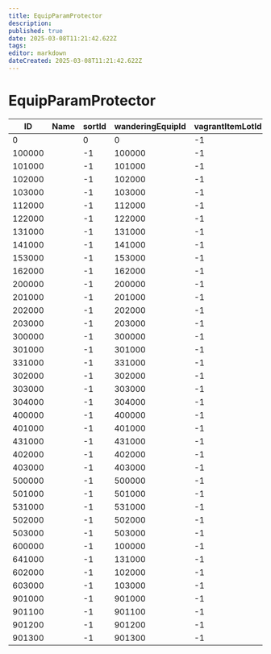 ```yaml
---
title: EquipParamProtector
description: 
published: true
date: 2025-03-08T11:21:42.622Z
tags: 
editor: markdown
dateCreated: 2025-03-08T11:21:42.622Z
---
```


# EquipParamProtector
|ID    |Name|sortId|wanderingEquipId|vagrantItemLotId|vagrantBonusEneDropItemLotId|vagrantItemEneDropItemLotId|fixPrice|basicPrice|sellValue|weight|residentSpEffectId|residentSpEffectId2|residentSpEffectId3|materialSetId|partsDamageRate|corectSARecover|originEquipPro|originEquipPro1|originEquipPro2|originEquipPro3|originEquipPro4|originEquipPro5|originEquipPro6|originEquipPro7|originEquipPro8|originEquipPro9|originEquipPro10|originEquipPro11|originEquipPro12|originEquipPro13|originEquipPro14|originEquipPro15|faceScaleM_ScaleX|faceScaleM_ScaleZ|faceScaleM_MaxX|faceScaleM_MaxZ|faceScaleF_ScaleX|faceScaleF_ScaleZ|faceScaleF_MaxX|faceScaleF_MaxZ|qwcId|equipModelId|iconIdM|iconIdF|knockBackCutRate_vsPlayer_DirectHit|knockBackCutRate_vsEnemy_DirectHit|knockbackBounceRate|durability|durabilityMax|saDurability|defFlickPower|defensePhysics|defenseMagic|defenseFire|defenseThunder|defenseSlash|defenseLightHit|defenseThrust|resistPoison|resistDisease|resistBlood|resistCurse|reinforceTypeId|trophySGradeId|shopLv|knockbackParamId|flickDamageCutRate|equipModelCategory|equipModelGender|protectorCategory|pad02|pad03|partsDmgType|pad04     |isDeposit|headEquip|bodyEquip|armEquip|legEquip|useFaceScale|invisibleFlag00|invisibleFlag01|invisibleFlag02|invisibleFlag03|invisibleFlag04|invisibleFlag05|invisibleFlag06|invisibleFlag07|invisibleFlag08|invisibleFlag09|invisibleFlag10|invisibleFlag11|invisibleFlag12|invisibleFlag13|invisibleFlag14|invisibleFlag15|invisibleFlag16|invisibleFlag17|invisibleFlag18|invisibleFlag19|invisibleFlag20|invisibleFlag21|invisibleFlag22|invisibleFlag23|invisibleFlag24|invisibleFlag25|invisibleFlag26|invisibleFlag27|invisibleFlag28|invisibleFlag29|invisibleFlag30|invisibleFlag31|invisibleFlag32|invisibleFlag33|invisibleFlag34|invisibleFlag35|invisibleFlag36|invisibleFlag37|invisibleFlag38|invisibleFlag39|invisibleFlag40|invisibleFlag41|invisibleFlag42|invisibleFlag43|invisibleFlag44|invisibleFlag45|invisibleFlag46|invisibleFlag47|disableMultiDropShare|simpleModelForDlc|isDiscard|isDrop|isNoticeLog|isNoticeDialog|pad|neutralDamageCutRate|slashDamageCutRate|lightHitDamageCutRate|thrustDamageCutRate|magicDamageCutRate|fireDamageCutRate|thunderDamageCutRate|defenseMaterialSfx1|defenseMaterialSfx_Weak1|defenseMaterial1|defenseMaterial_Weak1|defenseMaterialSfx2|defenseMaterialSfx_Weak2|defenseMaterial2|defenseMaterial_Weak2|footEffectDecalBaseId1|toughnessDamageCutRate|toughnessRecoverCorrection|darkDamageCutRate|defenseDark|invisibleFlag48|invisibleFlag49|invisibleFlag50|invisibleFlag51|invisibleFlag52|invisibleFlag53|invisibleFlag54|invisibleFlag55|invisibleFlag56|invisibleFlag57|invisibleFlag58|invisibleFlag59|invisibleFlag60|invisibleFlag61|invisibleFlag62|invisibleFlag63|invisibleFlag64|invisibleFlag65|invisibleFlag66|invisibleFlag67|invisibleFlag68|invisibleFlag69|invisibleFlag70|invisibleFlag71|invisibleFlag72|invisibleFlag73|invisibleFlag74|invisibleFlag75|invisibleFlag76|invisibleFlag77|invisibleFlag78|invisibleFlag79|invisibleFlag80|padbit|pad05|upperArmParamId|saleValue|resistFreeze|invisibleFlag_SexVer00|invisibleFlag_SexVer01|invisibleFlag_SexVer02|invisibleFlag_SexVer03|invisibleFlag_SexVer04|invisibleFlag_SexVer05|invisibleFlag_SexVer06|invisibleFlag_SexVer07|invisibleFlag_SexVer08|invisibleFlag_SexVer09|invisibleFlag_SexVer10|invisibleFlag_SexVer11|invisibleFlag_SexVer12|invisibleFlag_SexVer13|invisibleFlag_SexVer14|invisibleFlag_SexVer15|invisibleFlag_SexVer16|invisibleFlag_SexVer17|invisibleFlag_SexVer18|invisibleFlag_SexVer19|invisibleFlag_SexVer20|invisibleFlag_SexVer21|invisibleFlag_SexVer22|invisibleFlag_SexVer23|invisibleFlag_SexVer24|invisibleFlag_SexVer25|invisibleFlag_SexVer26|invisibleFlag_SexVer27|invisibleFlag_SexVer28|invisibleFlag_SexVer29|invisibleFlag_SexVer30|invisibleFlag_SexVer31|invisibleFlag_SexVer32|invisibleFlag_SexVer33|invisibleFlag_SexVer34|invisibleFlag_SexVer35|invisibleFlag_SexVer36|invisibleFlag_SexVer37|invisibleFlag_SexVer38|invisibleFlag_SexVer39|invisibleFlag_SexVer40|invisibleFlag_SexVer41|invisibleFlag_SexVer42|invisibleFlag_SexVer43|invisibleFlag_SexVer44|invisibleFlag_SexVer45|invisibleFlag_SexVer46|invisibleFlag_SexVer47|invisibleFlag_SexVer48|invisibleFlag_SexVer49|invisibleFlag_SexVer50|invisibleFlag_SexVer51|invisibleFlag_SexVer52|invisibleFlag_SexVer53|invisibleFlag_SexVer54|invisibleFlag_SexVer55|invisibleFlag_SexVer56|invisibleFlag_SexVer57|invisibleFlag_SexVer58|invisibleFlag_SexVer59|invisibleFlag_SexVer60|invisibleFlag_SexVer61|invisibleFlag_SexVer62|invisibleFlag_SexVer63|invisibleFlag_SexVer64|invisibleFlag_SexVer65|invisibleFlag_SexVer66|invisibleFlag_SexVer67|invisibleFlag_SexVer68|invisibleFlag_SexVer69|invisibleFlag_SexVer70|invisibleFlag_SexVer71|invisibleFlag_SexVer72|invisibleFlag_SexVer73|invisibleFlag_SexVer74|invisibleFlag_SexVer75|invisibleFlag_SexVer76|invisibleFlag_SexVer77|invisibleFlag_SexVer78|invisibleFlag_SexVer79|invisibleFlag_SexVer80|invisibleFlag_SexVer81|invisibleFlag_SexVer82|invisibleFlag_SexVer83|invisibleFlag_SexVer84|invisibleFlag_SexVer85|invisibleFlag_SexVer86|invisibleFlag_SexVer87|invisibleFlag_SexVer88|invisibleFlag_SexVer89|invisibleFlag_SexVer90|invisibleFlag_SexVer91|invisibleFlag_SexVer92|invisibleFlag_SexVer93|invisibleFlag_SexVer94|invisibleFlag_SexVer95|pad01     |footEffectDecalBaseId2|footEffectDecalBaseId3|slashStaminaDmgRate|lightHitStaminaDmgRate|thrustStaminaDmgRate|neutralStaminaDmgRate|ninsatuStaminaDmgRate|heavyHitStaminaDmgRate|antiGroundStaminaDmgRate|antiAirStaminaDmgRate|lightShootStaminaDmgRate|defenseNeutral|defenseNinsatsu|defenseHeavyHit|defenseAntiGround|defenseAntiAir|defenseLightShoot|ninsatsuDmgRate|heavyHitDmgRate|antiGroundDmgRate|antiAirDmgRate|lightShootDmgRate|firstGetEventFlagId|attriAStaminaDmgRate|attriBStaminaDmgRate|attriCStaminaDmgRate|defenseAttriA|defenseAttriB|defenseAttriC|itemUIDisplayType|pad06|attriADamageCutRate|attriBDamageCutRate|attriCDamageCutRate|
|------|-|--|------|--|--|--|-|-|---|-|------|------|------|--|---|----|--|--|--|--|--|--|--|--|--|--|--|--|--|--|--|--|-|-|-|-|-|-|-|-|--|----|---|---|-|-|-|---|---|-|-|-|-|-|-|-|-|-|--|--|--|-|-|--|--|-|-|-|-|-|-|-|-|----------|-|-|-|-|-|-|-|-|-|-|-|-|-|-|-|-|-|-|-|-|-|-|-|-|-|-|-|-|-|-|-|-|-|-|-|-|-|-|-|-|-|-|-|-|-|-|-|-|-|-|-|-|-|-|-|-|-|-|-|-|-|-|-|-|-|-|-|-|---|-|---|-|---|---|---|---|---|-|-|-|-|-|-|-|-|-|-|-|-|-|-|-|-|-|-|-|-|-|-|-|-|-|-|-|-|-|-|-|-|-|-|-|-|-|-|-|--|--|-|-|-|-|-|-|-|-|-|-|-|-|-|-|-|-|-|-|-|-|-|-|-|-|-|-|-|-|-|-|-|-|-|-|-|-|-|-|-|-|-|-|-|-|-|-|-|-|-|-|-|-|-|-|-|-|-|-|-|-|-|-|-|-|-|-|-|-|-|-|-|-|-|-|-|-|-|-|-|-|-|-|-|-|-|-|-|-|-|-|-|-|-|-|-|-|-|----------|--|--|-|-|-|-|-|-|-|-|-|-|-|-|-|-|-|-|-|-|-|-|-|-|-|-|-|-|-|-|-|-|-|-|
|0     | |0 |0     |-1|-1|-1|0|0|0  |0|-1    |-1    |-1    |-1|1  |0   |-1|-1|-1|-1|-1|-1|-1|-1|-1|-1|-1|-1|-1|-1|-1|-1|1|1|1|1|1|1|1|1|0 |0   |0  |0  |0|0|0|0  |0  |0|0|0|0|0|0|0|0|0|0 |0 |0 |0|0|0 |-1|0|0|0|0|0|0|0|0|[0&#124;0]|0|0|0|0|0|0|0|0|0|0|0|0|0|0|0|0|0|0|0|0|0|0|0|0|0|0|0|0|0|0|0|0|0|0|0|0|0|0|0|0|0|0|0|0|0|0|0|0|0|0|0|0|0|0|0|0|0|0|0|0|0|0|0|0|0|0|0|0|0  |0|0  |0|0  |139|139|139|-1 |1|0|0|0|0|0|0|0|0|0|0|0|0|0|0|0|0|0|0|0|0|0|0|0|0|0|0|0|0|0|0|0|0|0|0|0|0|0|0|-1|0 |0|0|0|0|0|0|0|0|0|0|0|0|0|0|0|0|0|0|0|0|0|0|0|0|0|0|0|0|0|0|0|0|0|0|0|0|0|0|0|0|0|0|0|0|0|0|0|0|0|0|0|0|0|0|0|0|0|0|0|0|0|0|0|0|0|0|0|0|0|0|0|0|0|0|0|0|0|0|0|0|0|0|0|0|0|0|0|0|0|0|0|0|0|0|0|0|0|[0&#124;0]|-1|-1|0|0|0|0|0|0|0|0|0|0|0|0|0|0|0|0|0|0|0|0|0|0|0|0|0|0|0|0|0|0|0|0|
100000| |-1|100000|-1|-1|-1|0|0|100|0|9280  |9480  |-1    |-1|1.1|-0.1|-1|-1|-1|-1|-1|-1|-1|-1|-1|-1|-1|-1|-1|-1|-1|-1|0|0|1|1|0|0|1|1|-1|200 |24 |24 |0|0|0|999|999|0|0|0|0|0|0|0|0|0|0 |0 |0 |0|0|-1|-1|1|0|3|1|0|0|0|0|[0&#124;0]|1|1|0|0|0|1|0|0|0|0|0|0|0|0|0|0|0|0|0|0|0|0|0|0|0|0|0|0|0|0|0|0|0|0|0|0|0|0|0|0|0|0|0|0|0|0|0|0|0|0|0|0|0|0|0|0|0|0|0|0|0|1|1|1|1|1|1|1|146|0|113|0|106|139|139|139|-1 |1|0|1|0|0|0|0|0|0|0|0|0|0|0|0|0|0|0|0|0|0|0|0|0|0|0|0|0|0|0|0|0|0|0|0|0|0|0|0|-1|-1|0|0|0|0|0|0|0|0|0|0|0|0|0|0|0|0|0|0|0|0|0|0|0|0|0|0|0|0|0|0|0|0|0|0|0|0|0|0|0|0|0|0|0|0|0|0|0|0|0|0|0|0|0|0|0|0|0|0|0|0|0|0|0|0|0|0|0|0|0|0|0|0|0|0|0|0|0|0|0|0|0|0|0|0|0|0|0|0|0|0|0|0|0|0|0|0|0|[0&#124;0]|-1|-1|1|1|1|1|1|1|1|1|1|0|0|0|0|0|0|1|1|1|1|1|0|1|1|1|0|0|0|0|0|1|1|1|
101000| |-1|101000|-1|-1|-1|0|0|100|0|900300|-1    |-1    |-1|1  |-0.1|-1|-1|-1|-1|-1|-1|-1|-1|-1|-1|-1|-1|-1|-1|-1|-1|0|0|1|1|0|0|1|1|-1|9040|993|993|0|0|0|999|999|0|0|0|0|0|0|0|0|0|0 |0 |0 |0|0|-1|-1|1|0|2|1|1|0|0|0|[0&#124;0]|1|0|1|0|0|0|0|0|0|0|0|0|0|0|0|0|0|0|0|0|0|0|0|0|0|0|0|0|0|0|0|0|0|0|0|0|0|0|0|0|0|0|0|0|0|0|0|0|0|0|0|0|0|0|0|0|0|0|0|0|0|1|1|1|1|1|1|1|146|0|113|0|106|139|139|139|-1 |1|0|1|0|0|0|0|0|0|0|0|0|0|0|0|0|0|0|0|0|0|0|0|0|0|0|0|0|0|0|0|0|0|0|0|0|0|0|0|-1|-1|0|0|0|0|0|0|0|0|0|0|0|0|0|0|0|0|0|0|0|0|0|0|0|0|0|0|0|0|0|0|0|0|0|0|0|0|0|0|0|0|0|0|0|0|0|0|0|0|0|0|0|0|0|0|0|0|0|0|0|0|0|0|0|0|0|0|0|0|0|0|0|0|0|0|0|0|0|0|0|0|0|0|0|0|0|0|0|0|0|0|0|0|0|0|0|0|0|[0&#124;0]|-1|-1|1|1|1|1|1|1|1|1|1|0|0|0|0|0|0|1|1|1|1|1|0|1|1|1|0|0|0|0|0|1|1|1|
102000| |-1|102000|-1|-1|-1|0|0|100|0|5221  |5222  |5223  |-1|1.1|-0.1|-1|-1|-1|-1|-1|-1|-1|-1|-1|-1|-1|-1|-1|-1|-1|-1|0|0|1|1|0|0|1|1|-1|9000|26 |26 |0|0|0|999|999|0|0|0|0|0|0|0|0|0|0 |0 |0 |0|0|-1|-1|1|0|1|1|2|0|0|0|[0&#124;0]|1|0|0|1|0|0|0|0|0|0|0|0|0|0|0|0|0|0|0|0|0|0|0|0|0|0|0|0|0|0|0|0|0|0|0|0|0|0|0|0|0|0|0|0|0|0|0|0|0|0|0|0|0|0|0|0|0|0|0|0|0|1|1|1|1|1|1|1|146|0|113|0|106|139|139|139|-1 |1|0|1|0|0|0|0|0|0|0|0|0|0|0|0|0|0|0|0|0|0|0|0|0|0|0|0|0|0|0|0|0|0|0|0|0|0|0|0|-1|-1|0|0|0|0|0|0|0|0|0|0|0|0|0|0|0|0|0|0|0|0|0|0|0|0|0|0|0|0|0|0|0|0|0|0|0|0|0|0|0|0|0|0|0|0|0|0|0|0|0|0|0|0|0|0|0|0|0|0|0|0|0|0|0|0|0|0|0|0|0|0|0|0|0|0|0|0|0|0|0|0|0|0|0|0|0|0|0|0|0|0|0|0|0|0|0|0|0|[0&#124;0]|-1|-1|1|1|1|1|1|1|1|1|1|0|0|0|0|0|0|1|1|1|1|1|0|1|1|1|0|0|0|0|0|1|1|1|
103000| |-1|103000|-1|-1|-1|0|0|100|0|-1    |-1    |-1    |-1|1.1|-0.1|-1|-1|-1|-1|-1|-1|-1|-1|-1|-1|-1|-1|-1|-1|-1|-1|0|0|1|1|0|0|1|1|-1|9000|750|27 |0|0|0|999|999|0|0|0|0|0|0|0|0|0|0 |0 |0 |0|0|-1|-1|1|0|6|1|3|0|0|0|[0&#124;0]|1|0|0|0|1|0|0|0|0|0|0|0|0|0|0|0|0|0|0|0|0|0|0|0|0|0|0|0|0|0|0|0|0|0|0|0|0|0|0|0|0|0|0|0|0|0|0|0|0|0|0|0|0|0|0|0|0|0|0|0|0|1|1|1|1|1|1|1|146|0|113|0|106|139|139|139|201|1|0|1|0|0|0|0|0|0|0|0|0|0|0|0|0|0|0|0|0|0|0|0|0|0|0|0|0|0|0|0|0|0|0|0|0|0|0|0|-1|-1|0|0|0|0|0|0|0|0|0|0|0|0|0|0|0|0|0|0|0|0|0|0|0|0|0|0|0|0|0|0|0|0|0|0|0|0|0|0|0|0|0|0|0|0|0|0|0|0|0|0|0|0|0|0|0|0|0|0|0|0|0|0|0|0|0|0|0|0|0|0|0|0|0|0|0|0|0|0|0|0|0|0|0|0|0|0|0|0|0|0|0|0|0|0|0|0|0|[0&#124;0]|-1|-1|1|1|1|1|1|1|1|1|1|0|0|0|0|0|0|1|1|1|1|1|0|1|1|1|0|0|0|0|0|1|1|1|
112000| |-1|112000|-1|-1|-1|0|0|100|0|5221  |5222  |5223  |-1|1.1|-0.1|-1|-1|-1|-1|-1|-1|-1|-1|-1|-1|-1|-1|-1|-1|-1|-1|0|0|1|1|0|0|1|1|-1|9010|26 |26 |0|0|0|999|999|0|0|0|0|0|0|0|0|0|0 |0 |0 |0|0|-1|-1|1|0|1|1|2|0|0|0|[0&#124;0]|1|0|0|1|0|0|0|0|0|0|0|0|0|0|0|0|0|0|0|0|0|0|0|0|0|0|0|0|0|0|0|0|0|0|0|0|0|0|0|0|0|0|0|0|0|0|0|0|0|0|0|0|0|0|0|0|0|0|0|0|0|1|1|1|1|1|1|1|146|0|113|0|106|139|139|139|-1 |1|0|1|0|0|0|0|0|0|0|0|0|0|0|0|0|0|0|0|0|0|0|0|0|0|0|0|0|0|0|0|0|0|0|0|0|0|0|0|-1|-1|0|0|0|0|0|0|0|0|0|0|0|0|0|0|0|0|0|0|0|0|0|0|0|0|0|0|0|0|0|0|0|0|0|0|0|0|0|0|0|0|0|0|0|0|0|0|0|0|0|0|0|0|0|0|0|0|0|0|0|0|0|0|0|0|0|0|0|0|0|0|0|0|0|0|0|0|0|0|0|0|0|0|0|0|0|0|0|0|0|0|0|0|0|0|0|0|0|[0&#124;0]|-1|-1|1|1|1|1|1|1|1|1|1|0|0|0|0|0|0|1|1|1|1|1|0|1|1|1|0|0|0|0|0|1|1|1|
122000| |-1|122000|-1|-1|-1|0|0|100|0|5221  |5222  |5223  |-1|1.1|-0.1|-1|-1|-1|-1|-1|-1|-1|-1|-1|-1|-1|-1|-1|-1|-1|-1|0|0|1|1|0|0|1|1|-1|9020|26 |26 |0|0|0|999|999|0|0|0|0|0|0|0|0|0|0 |0 |0 |0|0|-1|-1|1|0|1|1|2|0|0|0|[0&#124;0]|1|0|0|1|0|0|0|0|0|0|0|0|0|0|0|0|0|0|0|0|0|0|0|0|0|0|0|0|0|0|0|0|0|0|0|0|0|0|0|0|0|0|0|0|0|0|0|0|0|0|0|0|0|0|0|0|0|0|0|0|0|1|1|1|1|1|1|1|146|0|113|0|106|139|139|139|-1 |1|0|1|0|0|0|0|0|0|0|0|0|0|0|0|0|0|0|0|0|0|0|0|0|0|0|0|0|0|0|0|0|0|0|0|0|0|0|0|-1|-1|0|0|0|0|0|0|0|0|0|0|0|0|0|0|0|0|0|0|0|0|0|0|0|0|0|0|0|0|0|0|0|0|0|0|0|0|0|0|0|0|0|0|0|0|0|0|0|0|0|0|0|0|0|0|0|0|0|0|0|0|0|0|0|0|0|0|0|0|0|0|0|0|0|0|0|0|0|0|0|0|0|0|0|0|0|0|0|0|0|0|0|0|0|0|0|0|0|[0&#124;0]|-1|-1|1|1|1|1|1|1|1|1|1|0|0|0|0|0|0|1|1|1|1|1|0|1|1|1|0|0|0|0|0|1|1|1|
131000| |-1|131000|-1|-1|-1|0|0|100|0|900300|-1    |-1    |-1|1  |-0.1|-1|-1|-1|-1|-1|-1|-1|-1|-1|-1|-1|-1|-1|-1|-1|-1|0|0|1|1|0|0|1|1|-1|9000|25 |25 |0|0|0|999|999|0|0|0|0|0|0|0|0|0|0 |0 |0 |0|0|-1|-1|1|0|2|1|1|0|0|0|[0&#124;0]|1|0|1|0|0|0|0|0|0|0|0|0|0|0|0|0|0|0|0|0|0|0|0|0|0|0|0|0|0|0|0|0|0|0|0|0|0|0|0|0|0|0|0|0|0|0|0|0|0|0|0|0|0|0|0|0|0|0|0|0|0|1|1|1|1|1|1|1|146|0|113|0|106|139|139|139|-1 |1|0|1|0|0|0|0|0|0|0|0|0|0|0|0|0|0|0|0|0|0|0|0|0|0|0|0|0|0|0|0|0|0|0|0|0|0|0|0|-1|-1|0|0|0|0|0|0|0|0|0|0|0|0|0|0|0|0|0|0|0|0|0|0|0|0|0|0|0|0|0|0|0|0|0|0|0|0|0|0|0|0|0|0|0|0|0|0|0|0|0|0|0|0|0|0|0|0|0|0|0|0|0|0|0|0|0|0|0|0|0|0|0|0|0|0|0|0|0|0|0|0|0|0|0|0|0|0|0|0|0|0|0|0|0|0|0|0|0|[0&#124;0]|-1|-1|1|1|1|1|1|1|1|1|1|0|0|0|0|0|0|1|1|1|1|1|0|1|1|1|0|0|0|0|0|1|1|1|
141000| |-1|141000|-1|-1|-1|0|0|100|0|900300|-1    |-1    |-1|1  |-0.1|-1|-1|-1|-1|-1|-1|-1|-1|-1|-1|-1|-1|-1|-1|-1|-1|0|0|1|1|0|0|1|1|-1|9030|25 |25 |0|0|0|999|999|0|0|0|0|0|0|0|0|0|0 |0 |0 |0|0|-1|-1|1|0|2|1|1|0|0|0|[0&#124;0]|1|0|1|0|0|0|0|0|0|0|0|0|0|0|0|0|0|0|0|0|0|0|0|0|0|0|0|0|0|0|0|0|0|0|0|0|0|0|0|0|0|0|0|0|0|0|0|0|0|0|0|0|0|0|0|0|0|0|0|0|0|1|1|1|1|1|1|1|146|0|113|0|106|139|139|139|-1 |1|0|1|0|0|0|0|0|0|0|0|0|0|0|0|0|0|0|0|0|0|0|0|0|0|0|0|0|0|0|0|0|0|0|0|0|0|0|0|-1|-1|0|0|0|0|0|0|0|0|0|0|0|0|0|0|0|0|0|0|0|0|0|0|0|0|0|0|0|0|0|0|0|0|0|0|0|0|0|0|0|0|0|0|0|0|0|0|0|0|0|0|0|0|0|0|0|0|0|0|0|0|0|0|0|0|0|0|0|0|0|0|0|0|0|0|0|0|0|0|0|0|0|0|0|0|0|0|0|0|0|0|0|0|0|0|0|0|0|[0&#124;0]|-1|-1|1|1|1|1|1|1|1|1|1|0|0|0|0|0|0|1|1|1|1|1|0|1|1|1|0|0|0|0|0|1|1|1|
153000| |-1|153000|-1|-1|-1|0|0|100|0|-1    |-1    |-1    |-1|1.1|-0.1|-1|-1|-1|-1|-1|-1|-1|-1|-1|-1|-1|-1|-1|-1|-1|-1|0|0|1|1|0|0|1|1|-1|9050|27 |27 |0|0|0|999|999|0|0|0|0|0|0|0|0|0|0 |0 |0 |0|0|-1|-1|1|0|6|1|3|0|0|0|[0&#124;0]|1|0|0|0|1|0|0|0|0|0|0|0|0|0|0|0|0|0|0|0|0|0|0|0|0|0|0|0|0|0|0|0|0|0|0|0|0|0|0|0|0|0|0|0|0|0|0|0|0|0|0|0|0|0|0|0|0|0|0|0|0|1|1|1|1|1|1|1|146|0|113|0|106|139|139|139|201|1|0|1|0|0|0|0|0|0|0|0|0|0|0|0|0|0|0|0|0|0|0|0|0|0|0|0|0|0|0|0|0|0|0|0|0|0|0|0|-1|-1|0|0|0|0|0|0|0|0|0|0|0|0|0|0|0|0|0|0|0|0|0|0|0|0|0|0|0|0|0|0|0|0|0|0|0|0|0|0|0|0|0|0|0|0|0|0|0|0|0|0|0|0|0|0|0|0|0|0|0|0|0|0|0|0|0|0|0|0|0|0|0|0|0|0|0|0|0|0|0|0|0|0|0|0|0|0|0|0|0|0|0|0|0|0|0|0|0|[0&#124;0]|-1|-1|1|1|1|1|1|1|1|1|1|0|0|0|0|0|0|1|1|1|1|1|0|1|1|1|0|0|0|0|0|1|1|1|
162000| |-1|162000|-1|-1|-1|0|0|100|0|5221  |5222  |5223  |-1|1.1|-0.1|-1|-1|-1|-1|-1|-1|-1|-1|-1|-1|-1|-1|-1|-1|-1|-1|0|0|1|1|0|0|1|1|-1|9200|26 |26 |0|0|0|999|999|0|0|0|0|0|0|0|0|0|0 |0 |0 |0|0|-1|-1|1|0|1|1|2|0|0|0|[0&#124;0]|1|0|0|1|0|0|0|0|0|0|0|0|0|0|0|0|0|0|0|0|0|0|0|0|0|0|0|0|0|0|0|0|0|0|0|0|0|0|0|0|0|0|0|0|0|0|0|0|0|0|0|0|0|0|0|0|0|0|0|0|0|1|1|1|1|1|1|1|146|0|113|0|106|139|139|139|-1 |1|0|1|0|0|0|0|0|0|0|0|0|0|0|0|0|0|0|0|0|0|0|0|0|0|0|0|0|0|0|0|0|0|0|0|0|0|0|0|-1|-1|0|0|0|0|0|0|0|0|0|0|0|0|0|0|0|0|0|0|0|0|0|0|0|0|0|0|0|0|0|0|0|0|0|0|0|0|0|0|0|0|0|0|0|0|0|0|0|0|0|0|0|0|0|0|0|0|0|0|0|0|0|0|0|0|0|0|0|0|0|0|0|0|0|0|0|0|0|0|0|0|0|0|0|0|0|0|0|0|0|0|0|0|0|0|0|0|0|[0&#124;0]|-1|-1|1|1|1|1|1|1|1|1|1|0|0|0|0|0|0|1|1|1|1|1|0|1|1|1|0|0|0|0|0|1|1|1|
200000| |-1|200000|-1|-1|-1|0|0|100|0|9280  |9480  |-1    |-1|1.1|-0.1|-1|-1|-1|-1|-1|-1|-1|-1|-1|-1|-1|-1|-1|-1|-1|-1|0|0|1|1|0|0|1|1|-1|210 |24 |24 |0|0|0|999|999|0|0|0|0|0|0|0|0|0|0 |0 |0 |0|0|-1|-1|1|0|3|1|0|0|0|0|[0&#124;0]|1|1|0|0|0|1|0|0|0|0|0|0|0|0|0|0|0|0|0|0|0|0|0|0|0|0|0|0|0|0|0|0|0|0|0|0|0|0|0|0|0|0|0|0|0|0|0|0|0|0|0|0|0|0|0|0|0|0|0|0|0|1|1|1|1|1|1|1|146|0|113|0|106|139|139|139|-1 |1|0|1|0|0|0|0|0|0|0|0|0|0|0|0|0|0|0|0|0|0|0|0|0|0|0|0|0|0|0|0|0|0|0|0|0|0|0|0|-1|-1|0|0|0|0|0|0|0|0|0|0|0|0|0|0|0|0|0|0|0|0|0|0|0|0|0|0|0|0|0|0|0|0|0|0|0|0|0|0|0|0|0|0|0|0|0|0|0|0|0|0|0|0|0|0|0|0|0|0|0|0|0|0|0|0|0|0|0|0|0|0|0|0|0|0|0|0|0|0|0|0|0|0|0|0|0|0|0|0|0|0|0|0|0|0|0|0|0|[0&#124;0]|-1|-1|1|1|1|1|1|1|1|1|1|0|0|0|0|0|0|1|1|1|1|1|0|1|1|1|0|0|0|0|0|1|1|1|
201000| |-1|201000|-1|-1|-1|0|0|100|0|900300|-1    |-1    |-1|1  |-0.1|-1|-1|-1|-1|-1|-1|-1|-1|-1|-1|-1|-1|-1|-1|-1|-1|0|0|1|1|0|0|1|1|-1|9100|25 |25 |0|0|0|999|999|0|0|0|0|0|0|0|0|0|0 |0 |0 |0|0|-1|-1|1|0|2|1|1|0|0|0|[0&#124;0]|1|0|1|0|0|0|0|0|0|0|0|0|0|0|0|0|0|0|0|0|0|0|0|0|0|0|0|0|0|0|0|0|0|0|0|0|0|0|0|0|0|0|0|0|0|0|0|0|0|0|0|0|0|0|0|0|0|0|0|0|0|1|1|1|1|1|1|1|146|0|113|0|106|139|139|139|-1 |1|0|1|0|0|0|0|0|0|0|0|0|0|0|0|0|0|0|0|0|0|0|0|0|0|0|0|0|0|0|0|0|0|0|0|0|0|0|0|-1|-1|0|0|0|0|0|0|0|0|0|0|0|0|0|0|0|0|0|0|0|0|0|0|0|0|0|0|0|0|0|0|0|0|0|0|0|0|0|0|0|0|0|0|0|0|0|0|0|0|0|0|0|0|0|0|0|0|0|0|0|0|0|0|0|0|0|0|0|0|0|0|0|0|0|0|0|0|0|0|0|0|0|0|0|0|0|0|0|0|0|0|0|0|0|0|0|0|0|[0&#124;0]|-1|-1|1|1|1|1|1|1|1|1|1|0|0|0|0|0|0|1|1|1|1|1|0|1|1|1|0|0|0|0|0|1|1|1|
202000| |-1|202000|-1|-1|-1|0|0|100|0|5221  |5222  |5223  |-1|1.1|-0.1|-1|-1|-1|-1|-1|-1|-1|-1|-1|-1|-1|-1|-1|-1|-1|-1|0|0|1|1|0|0|1|1|-1|9100|26 |26 |0|0|0|999|999|0|0|0|0|0|0|0|0|0|0 |0 |0 |0|0|-1|-1|1|0|1|1|2|0|0|0|[0&#124;0]|1|0|0|1|0|0|0|0|0|0|0|0|0|0|0|0|0|0|0|0|0|0|0|0|0|0|0|0|0|0|0|0|0|0|0|0|0|0|0|0|0|0|0|0|0|0|0|0|0|0|0|0|0|0|0|0|0|0|0|0|0|1|1|1|1|1|1|1|146|0|113|0|106|139|139|139|-1 |1|0|1|0|0|0|0|0|0|0|0|0|0|0|0|0|0|0|0|0|0|0|0|0|0|0|0|0|0|0|0|0|0|0|0|0|0|0|0|-1|-1|0|0|0|0|0|0|0|0|0|0|0|0|0|0|0|0|0|0|0|0|0|0|0|0|0|0|0|0|0|0|0|0|0|0|0|0|0|0|0|0|0|0|0|0|0|0|0|0|0|0|0|0|0|0|0|0|0|0|0|0|0|0|0|0|0|0|0|0|0|0|0|0|0|0|0|0|0|0|0|0|0|0|0|0|0|0|0|0|0|0|0|0|0|0|0|0|0|[0&#124;0]|-1|-1|1|1|1|1|1|1|1|1|1|0|0|0|0|0|0|1|1|1|1|1|0|1|1|1|0|0|0|0|0|1|1|1|
203000| |-1|203000|-1|-1|-1|0|0|100|0|-1    |-1    |-1    |-1|1.1|-0.1|-1|-1|-1|-1|-1|-1|-1|-1|-1|-1|-1|-1|-1|-1|-1|-1|0|0|1|1|0|0|1|1|-1|9100|27 |27 |0|0|0|999|999|0|0|0|0|0|0|0|0|0|0 |0 |0 |0|0|-1|-1|1|0|6|1|3|0|0|0|[0&#124;0]|1|0|0|0|1|0|0|0|0|0|0|0|0|0|0|0|0|0|0|0|0|0|0|0|0|0|0|0|0|0|0|0|0|0|0|0|0|0|0|0|0|0|0|0|0|0|0|0|0|0|0|0|0|0|0|0|0|0|0|0|0|1|1|1|1|1|1|1|146|0|113|0|106|139|139|139|201|1|0|1|0|0|0|0|0|0|0|0|0|0|0|0|0|0|0|0|0|0|0|0|0|0|0|0|0|0|0|0|0|0|0|0|0|0|0|0|-1|-1|0|0|0|0|0|0|0|0|0|0|0|0|0|0|0|0|0|0|0|0|0|0|0|0|0|0|0|0|0|0|0|0|0|0|0|0|0|0|0|0|0|0|0|0|0|0|0|0|0|0|0|0|0|0|0|0|0|0|0|0|0|0|0|0|0|0|0|0|0|0|0|0|0|0|0|0|0|0|0|0|0|0|0|0|0|0|0|0|0|0|0|0|0|0|0|0|0|[0&#124;0]|-1|-1|1|1|1|1|1|1|1|1|1|0|0|0|0|0|0|1|1|1|1|1|0|1|1|1|0|0|0|0|0|1|1|1|
300000| |-1|300000|-1|-1|-1|0|0|100|0|9280  |9480  |-1    |-1|1.1|-0.1|-1|-1|-1|-1|-1|-1|-1|-1|-1|-1|-1|-1|-1|-1|-1|-1|0|0|1|1|0|0|1|1|-1|240 |24 |24 |0|0|0|999|999|0|0|0|0|0|0|0|0|0|0 |0 |0 |0|0|-1|-1|1|0|3|1|0|0|0|0|[0&#124;0]|1|1|0|0|0|1|0|0|0|0|0|0|0|0|0|0|0|0|0|0|0|0|0|0|0|0|0|0|0|0|0|0|0|0|0|0|0|0|0|0|0|0|0|0|0|0|0|0|0|0|0|0|0|0|0|0|0|0|0|0|0|1|1|1|1|1|1|1|146|0|113|0|106|139|139|139|-1 |1|0|1|0|0|0|0|0|0|0|0|0|0|0|0|0|0|0|0|0|0|0|0|0|0|0|0|0|0|0|0|0|0|0|0|0|0|0|0|-1|-1|0|0|0|0|0|0|0|0|0|0|0|0|0|0|0|0|0|0|0|0|0|0|0|0|0|0|0|0|0|0|0|0|0|0|0|0|0|0|0|0|0|0|0|0|0|0|0|0|0|0|0|0|0|0|0|0|0|0|0|0|0|0|0|0|0|0|0|0|0|0|0|0|0|0|0|0|0|0|0|0|0|0|0|0|0|0|0|0|0|0|0|0|0|0|0|0|0|[0&#124;0]|-1|-1|1|1|1|1|1|1|1|1|1|0|0|0|0|0|0|1|1|1|1|1|0|1|1|1|0|0|0|0|0|1|1|1|
301000| |-1|301000|-1|-1|-1|0|0|100|0|900300|118600|-1    |-1|1  |-0.1|-1|-1|-1|-1|-1|-1|-1|-1|-1|-1|-1|-1|-1|-1|-1|-1|0|0|1|1|0|0|1|1|-1|9110|990|990|0|0|0|999|999|0|0|0|0|0|0|0|0|0|0 |0 |0 |0|0|-1|-1|1|0|2|1|1|0|0|0|[0&#124;0]|1|0|1|0|0|0|0|0|0|0|0|0|0|0|0|0|0|0|0|0|0|0|0|0|0|0|0|0|0|0|0|0|0|0|0|0|0|0|0|0|0|0|0|0|0|0|0|0|0|0|0|0|0|0|0|0|0|0|0|0|0|1|1|1|1|1|1|1|146|0|113|0|106|139|139|139|-1 |1|0|1|0|0|0|0|0|0|0|0|0|0|0|0|0|0|0|0|0|0|0|0|0|0|0|0|0|0|0|0|0|0|0|0|0|0|0|0|-1|-1|0|0|0|0|0|0|0|0|0|0|0|0|0|0|0|0|0|0|0|0|0|0|0|0|0|0|0|0|0|0|0|0|0|0|0|0|0|0|0|0|0|0|0|0|0|0|0|0|0|0|0|0|0|0|0|0|0|0|0|0|0|0|0|0|0|0|0|0|0|0|0|0|0|0|0|0|0|0|0|0|0|0|0|0|0|0|0|0|0|0|0|0|0|0|0|0|0|[0&#124;0]|-1|-1|1|1|1|1|1|1|1|1|1|0|0|0|0|0|0|1|1|1|1|1|0|1|1|1|0|0|0|0|0|1|1|1|
331000| |-1|331000|-1|-1|-1|0|0|100|0|900300|118600|-1    |-1|1  |-0.1|-1|-1|-1|-1|-1|-1|-1|-1|-1|-1|-1|-1|-1|-1|-1|-1|0|0|1|1|0|0|1|1|-1|9110|990|990|0|0|0|999|999|0|0|0|0|0|0|0|0|0|0 |0 |0 |0|0|-1|-1|1|0|2|1|1|0|0|0|[0&#124;0]|1|0|1|0|0|0|0|0|0|0|0|0|0|0|0|0|0|0|0|0|0|0|0|0|0|0|0|0|0|0|0|0|0|0|0|0|0|0|0|0|0|0|0|0|0|0|0|0|0|0|0|0|0|0|0|0|0|0|0|0|0|1|1|1|1|1|1|1|146|0|113|0|106|139|139|139|-1 |1|0|1|0|0|0|0|0|0|0|0|0|0|0|0|0|0|0|0|0|0|0|0|0|0|0|0|0|0|0|0|0|0|0|0|0|0|0|0|-1|-1|0|0|0|0|0|0|0|0|0|0|0|0|0|0|0|0|0|0|0|0|0|0|0|0|0|0|0|0|0|0|0|0|0|0|0|0|0|0|0|0|0|0|0|0|0|0|0|0|0|0|0|0|0|0|0|0|0|0|0|0|0|0|0|0|0|0|0|0|0|0|0|0|0|0|0|0|0|0|0|0|0|0|0|0|0|0|0|0|0|0|0|0|0|0|0|0|0|[0&#124;0]|-1|-1|1|1|1|1|1|1|1|1|1|0|0|0|0|0|0|1|1|1|1|1|0|1|1|1|0|0|0|0|0|1|1|1|
302000| |-1|302000|-1|-1|-1|0|0|100|0|5221  |5222  |5223  |-1|1.1|-0.1|-1|-1|-1|-1|-1|-1|-1|-1|-1|-1|-1|-1|-1|-1|-1|-1|0|0|1|1|0|0|1|1|-1|9110|26 |26 |0|0|0|999|999|0|0|0|0|0|0|0|0|0|0 |0 |0 |0|0|-1|-1|1|0|1|1|2|0|0|0|[0&#124;0]|1|0|0|1|0|0|0|0|0|0|0|0|0|0|0|0|0|0|0|0|0|0|0|0|0|0|0|0|0|0|0|0|0|0|0|0|0|0|0|0|0|0|0|0|0|0|0|0|0|0|0|0|0|0|0|0|0|0|0|0|0|1|1|1|1|1|1|1|146|0|113|0|106|139|139|139|-1 |1|0|1|0|0|0|0|0|0|0|0|0|0|0|0|0|0|0|0|0|0|0|0|0|0|0|0|0|0|0|0|0|0|0|0|0|0|0|0|-1|-1|0|0|0|0|0|0|0|0|0|0|0|0|0|0|0|0|0|0|0|0|0|0|0|0|0|0|0|0|0|0|0|0|0|0|0|0|0|0|0|0|0|0|0|0|0|0|0|0|0|0|0|0|0|0|0|0|0|0|0|0|0|0|0|0|0|0|0|0|0|0|0|0|0|0|0|0|0|0|0|0|0|0|0|0|0|0|0|0|0|0|0|0|0|0|0|0|0|[0&#124;0]|-1|-1|1|1|1|1|1|1|1|1|1|0|0|0|0|0|0|1|1|1|1|1|0|1|1|1|0|0|0|0|0|1|1|1|
303000| |-1|303000|-1|-1|-1|0|0|100|0|-1    |-1    |-1    |-1|1.1|-0.1|-1|-1|-1|-1|-1|-1|-1|-1|-1|-1|-1|-1|-1|-1|-1|-1|0|0|1|1|0|0|1|1|-1|9110|756|27 |0|0|0|999|999|0|0|0|0|0|0|0|0|0|0 |0 |0 |0|0|-1|-1|1|0|6|1|3|0|0|0|[0&#124;0]|1|0|0|0|1|0|0|0|0|0|0|0|0|0|0|0|0|0|0|0|0|0|0|0|0|0|0|0|0|0|0|0|0|0|0|0|0|0|0|0|0|0|0|0|0|0|0|0|0|0|0|0|0|0|0|0|0|0|0|0|0|1|1|1|1|1|1|1|146|0|113|0|106|139|139|139|201|1|0|1|0|0|0|0|0|0|0|0|0|0|0|0|0|0|0|0|0|0|0|0|0|0|0|0|0|0|0|0|0|0|0|0|0|0|0|0|-1|-1|0|0|0|0|0|0|0|0|0|0|0|0|0|0|0|0|0|0|0|0|0|0|0|0|0|0|0|0|0|0|0|0|0|0|0|0|0|0|0|0|0|0|0|0|0|0|0|0|0|0|0|0|0|0|0|0|0|0|0|0|0|0|0|0|0|0|0|0|0|0|0|0|0|0|0|0|0|0|0|0|0|0|0|0|0|0|0|0|0|0|0|0|0|0|0|0|0|[0&#124;0]|-1|-1|1|1|1|1|1|1|1|1|1|0|0|0|0|0|0|1|1|1|1|1|0|1|1|1|0|0|0|0|0|1|1|1|
304000| |-1|304000|-1|-1|-1|0|0|100|0|-1    |-1    |-1    |-1|1.1|-0.1|-1|-1|-1|-1|-1|-1|-1|-1|-1|-1|-1|-1|-1|-1|-1|-1|0|0|1|1|0|0|1|1|-1|9110|24 |24 |0|0|0|999|999|0|0|0|0|0|0|0|0|0|0 |0 |0 |0|0|-1|-1|1|0|5|1|0|0|0|0|[0&#124;0]|1|1|0|0|0|0|0|0|0|0|0|0|0|0|0|0|0|0|0|0|0|0|0|0|0|0|0|0|0|0|0|0|0|0|0|0|0|0|0|0|0|0|0|0|0|0|0|0|0|0|0|0|0|0|0|0|0|0|0|0|0|1|1|1|1|1|1|1|146|0|115|0|106|139|139|139|-1 |1|0|1|0|0|0|0|0|0|0|0|0|0|0|0|0|0|0|0|0|0|0|0|0|0|0|0|0|0|0|0|0|0|0|0|0|0|0|0|-1|-1|0|0|0|0|0|0|0|0|0|0|0|0|0|0|0|0|0|0|0|0|0|0|0|0|0|0|0|0|0|0|0|0|0|0|0|0|0|0|0|0|0|0|0|0|0|0|0|0|0|0|0|0|0|0|0|0|0|0|0|0|0|0|0|0|0|0|0|0|0|0|0|0|0|0|0|0|0|0|0|0|0|0|0|0|0|0|0|0|0|0|0|0|0|0|0|0|0|[0&#124;0]|-1|-1|1|1|1|1|1|1|1|1|1|0|0|0|0|0|0|1|1|1|1|1|0|1|1|1|0|0|0|0|0|1|1|1|
400000| |-1|400000|-1|-1|-1|0|0|100|0|9280  |9480  |-1    |-1|1.1|-0.1|-1|-1|-1|-1|-1|-1|-1|-1|-1|-1|-1|-1|-1|-1|-1|-1|0|0|1|1|0|0|1|1|-1|220 |24 |24 |0|0|0|999|999|0|0|0|0|0|0|0|0|0|0 |0 |0 |0|0|-1|-1|1|0|3|1|0|0|0|0|[0&#124;0]|1|1|0|0|0|1|0|0|0|0|0|0|0|0|0|0|0|0|0|0|0|0|0|0|0|0|0|0|0|0|0|0|0|0|0|0|0|0|0|0|0|0|0|0|0|0|0|0|0|0|0|0|0|0|0|0|0|0|0|0|0|1|1|1|1|1|1|1|146|0|113|0|106|139|139|139|-1 |1|0|1|0|0|0|0|0|0|0|0|0|0|0|0|0|0|0|0|0|0|0|0|0|0|0|0|0|0|0|0|0|0|0|0|0|0|0|0|-1|-1|0|0|0|0|0|0|0|0|0|0|0|0|0|0|0|0|0|0|0|0|0|0|0|0|0|0|0|0|0|0|0|0|0|0|0|0|0|0|0|0|0|0|0|0|0|0|0|0|0|0|0|0|0|0|0|0|0|0|0|0|0|0|0|0|0|0|0|0|0|0|0|0|0|0|0|0|0|0|0|0|0|0|0|0|0|0|0|0|0|0|0|0|0|0|0|0|0|[0&#124;0]|-1|-1|1|1|1|1|1|1|1|1|1|0|0|0|0|0|0|1|1|1|1|1|0|1|1|1|0|0|0|0|0|1|1|1|
401000| |-1|401000|-1|-1|-1|0|0|100|0|900300|-1    |-1    |-1|1  |-0.1|-1|-1|-1|-1|-1|-1|-1|-1|-1|-1|-1|-1|-1|-1|-1|-1|0|0|1|1|0|0|1|1|-1|9120|991|991|0|0|0|999|999|0|0|0|0|0|0|0|0|0|0 |0 |0 |0|0|-1|-1|1|0|2|1|1|0|0|0|[0&#124;0]|1|0|1|0|0|0|0|0|0|0|0|0|0|0|0|0|0|0|0|0|0|0|0|0|0|0|0|0|0|0|0|0|0|0|0|0|0|0|0|0|0|0|0|0|0|0|0|0|0|0|0|0|0|0|0|0|0|0|0|0|0|1|1|1|1|1|1|1|146|0|113|0|106|139|139|139|-1 |1|0|1|0|0|0|0|0|0|0|0|0|0|0|0|0|0|0|0|0|0|0|0|0|0|0|0|0|0|0|0|0|0|0|0|0|0|0|0|-1|-1|0|0|0|0|0|0|0|0|0|0|0|0|0|0|0|0|0|0|0|0|0|0|0|0|0|0|0|0|0|0|0|0|0|0|0|0|0|0|0|0|0|0|0|0|0|0|0|0|0|0|0|0|0|0|0|0|0|0|0|0|0|0|0|0|0|0|0|0|0|0|0|0|0|0|0|0|0|0|0|0|0|0|0|0|0|0|0|0|0|0|0|0|0|0|0|0|0|[0&#124;0]|-1|-1|1|1|1|1|1|1|1|1|1|0|0|0|0|0|0|1|1|1|1|1|0|1|1|1|0|0|0|0|0|1|1|1|
431000| |-1|431000|-1|-1|-1|0|0|100|0|900300|-1    |-1    |-1|1  |-0.1|-1|-1|-1|-1|-1|-1|-1|-1|-1|-1|-1|-1|-1|-1|-1|-1|0|0|1|1|0|0|1|1|-1|9120|991|991|0|0|0|999|999|0|0|0|0|0|0|0|0|0|0 |0 |0 |0|0|-1|-1|1|0|2|1|1|0|0|0|[0&#124;0]|1|0|1|0|0|0|0|0|0|0|0|0|0|0|0|0|0|0|0|0|0|0|0|0|0|0|0|0|0|0|0|0|0|0|0|0|0|0|0|0|0|0|0|0|0|0|0|0|0|0|0|0|0|0|0|0|0|0|0|0|0|1|1|1|1|1|1|1|146|0|113|0|106|139|139|139|-1 |1|0|1|0|0|0|0|0|0|0|0|0|0|0|0|0|0|0|0|0|0|0|0|0|0|0|0|0|0|0|0|0|0|0|0|0|0|0|0|-1|-1|0|0|0|0|0|0|0|0|0|0|0|0|0|0|0|0|0|0|0|0|0|0|0|0|0|0|0|0|0|0|0|0|0|0|0|0|0|0|0|0|0|0|0|0|0|0|0|0|0|0|0|0|0|0|0|0|0|0|0|0|0|0|0|0|0|0|0|0|0|0|0|0|0|0|0|0|0|0|0|0|0|0|0|0|0|0|0|0|0|0|0|0|0|0|0|0|0|[0&#124;0]|-1|-1|1|1|1|1|1|1|1|1|1|0|0|0|0|0|0|1|1|1|1|1|0|1|1|1|0|0|0|0|0|1|1|1|
402000| |-1|402000|-1|-1|-1|0|0|100|0|5221  |5222  |5223  |-1|1.1|-0.1|-1|-1|-1|-1|-1|-1|-1|-1|-1|-1|-1|-1|-1|-1|-1|-1|0|0|1|1|0|0|1|1|-1|9120|26 |26 |0|0|0|999|999|0|0|0|0|0|0|0|0|0|0 |0 |0 |0|0|-1|-1|1|0|1|1|2|0|0|0|[0&#124;0]|1|0|0|1|0|0|0|0|0|0|0|0|0|0|0|0|0|0|0|0|0|0|0|0|0|0|0|0|0|0|0|0|0|0|0|0|0|0|0|0|0|0|0|0|0|0|0|0|0|0|0|0|0|0|0|0|0|0|0|0|0|1|1|1|1|1|1|1|146|0|113|0|106|139|139|139|-1 |1|0|1|0|0|0|0|0|0|0|0|0|0|0|0|0|0|0|0|0|0|0|0|0|0|0|0|0|0|0|0|0|0|0|0|0|0|0|0|-1|-1|0|0|0|0|0|0|0|0|0|0|0|0|0|0|0|0|0|0|0|0|0|0|0|0|0|0|0|0|0|0|0|0|0|0|0|0|0|0|0|0|0|0|0|0|0|0|0|0|0|0|0|0|0|0|0|0|0|0|0|0|0|0|0|0|0|0|0|0|0|0|0|0|0|0|0|0|0|0|0|0|0|0|0|0|0|0|0|0|0|0|0|0|0|0|0|0|0|[0&#124;0]|-1|-1|1|1|1|1|1|1|1|1|1|0|0|0|0|0|0|1|1|1|1|1|0|1|1|1|0|0|0|0|0|1|1|1|
403000| |-1|403000|-1|-1|-1|0|0|100|0|-1    |-1    |-1    |-1|1.1|-0.1|-1|-1|-1|-1|-1|-1|-1|-1|-1|-1|-1|-1|-1|-1|-1|-1|0|0|1|1|0|0|1|1|-1|9120|754|27 |0|0|0|999|999|0|0|0|0|0|0|0|0|0|0 |0 |0 |0|0|-1|-1|1|0|6|1|3|0|0|0|[0&#124;0]|1|0|0|0|1|0|0|0|0|0|0|0|0|0|0|0|0|0|0|0|0|0|0|0|0|0|0|0|0|0|0|0|0|0|0|0|0|0|0|0|0|0|0|0|0|0|0|0|0|0|0|0|0|0|0|0|0|0|0|0|0|1|1|1|1|1|1|1|146|0|113|0|106|139|139|139|201|1|0|1|0|0|0|0|0|0|0|0|0|0|0|0|0|0|0|0|0|0|0|0|0|0|0|0|0|0|0|0|0|0|0|0|0|0|0|0|-1|-1|0|0|0|0|0|0|0|0|0|0|0|0|0|0|0|0|0|0|0|0|0|0|0|0|0|0|0|0|0|0|0|0|0|0|0|0|0|0|0|0|0|0|0|0|0|0|0|0|0|0|0|0|0|0|0|0|0|0|0|0|0|0|0|0|0|0|0|0|0|0|0|0|0|0|0|0|0|0|0|0|0|0|0|0|0|0|0|0|0|0|0|0|0|0|0|0|0|[0&#124;0]|-1|-1|1|1|1|1|1|1|1|1|1|0|0|0|0|0|0|1|1|1|1|1|0|1|1|1|0|0|0|0|0|1|1|1|
500000| |-1|500000|-1|-1|-1|0|0|100|0|9280  |9480  |-1    |-1|1.1|-0.1|-1|-1|-1|-1|-1|-1|-1|-1|-1|-1|-1|-1|-1|-1|-1|-1|0|0|1|1|0|0|1|1|-1|230 |24 |24 |0|0|0|999|999|0|0|0|0|0|0|0|0|0|0 |0 |0 |0|0|-1|-1|1|0|3|1|0|0|0|0|[0&#124;0]|1|1|0|0|0|1|0|0|0|0|0|0|0|0|0|0|0|0|0|0|0|0|0|0|0|0|0|0|0|0|0|0|0|0|0|0|0|0|0|0|0|0|0|0|0|0|0|0|0|0|0|0|0|0|0|0|0|0|0|0|0|1|1|1|1|1|1|1|146|0|113|0|106|139|139|139|-1 |1|0|1|0|0|0|0|0|0|0|0|0|0|0|0|0|0|0|0|0|0|0|0|0|0|0|0|0|0|0|0|0|0|0|0|0|0|0|0|-1|-1|0|0|0|0|0|0|0|0|0|0|0|0|0|0|0|0|0|0|0|0|0|0|0|0|0|0|0|0|0|0|0|0|0|0|0|0|0|0|0|0|0|0|0|0|0|0|0|0|0|0|0|0|0|0|0|0|0|0|0|0|0|0|0|0|0|0|0|0|0|0|0|0|0|0|0|0|0|0|0|0|0|0|0|0|0|0|0|0|0|0|0|0|0|0|0|0|0|[0&#124;0]|-1|-1|1|1|1|1|1|1|1|1|1|0|0|0|0|0|0|1|1|1|1|1|0|1|1|1|0|0|0|0|0|1|1|1|
501000| |-1|501000|-1|-1|-1|0|0|100|0|900300|-1    |-1    |-1|1  |-0.1|-1|-1|-1|-1|-1|-1|-1|-1|-1|-1|-1|-1|-1|-1|-1|-1|0|0|1|1|0|0|1|1|-1|9130|992|992|0|0|0|999|999|0|0|0|0|0|0|0|0|0|0 |0 |0 |0|0|-1|-1|1|0|2|1|1|0|0|0|[0&#124;0]|1|0|1|0|0|0|0|0|0|0|0|0|0|0|0|0|0|0|0|0|0|0|0|0|0|0|0|0|0|0|0|0|0|0|0|0|0|0|0|0|0|0|0|0|0|0|0|0|0|0|0|0|0|0|0|0|0|0|0|0|0|1|1|1|1|1|1|1|146|0|113|0|106|139|139|139|-1 |1|0|1|0|0|0|0|0|0|0|0|0|0|0|0|0|0|0|0|0|0|0|0|0|0|0|0|0|0|0|0|0|0|0|0|0|0|0|0|-1|-1|0|0|0|0|0|0|0|0|0|0|0|0|0|0|0|0|0|0|0|0|0|0|0|0|0|0|0|0|0|0|0|0|0|0|0|0|0|0|0|0|0|0|0|0|0|0|0|0|0|0|0|0|0|0|0|0|0|0|0|0|0|0|0|0|0|0|0|0|0|0|0|0|0|0|0|0|0|0|0|0|0|0|0|0|0|0|0|0|0|0|0|0|0|0|0|0|0|[0&#124;0]|-1|-1|1|1|1|1|1|1|1|1|1|0|0|0|0|0|0|1|1|1|1|1|0|1|1|1|0|0|0|0|0|1|1|1|
531000| |-1|531000|-1|-1|-1|0|0|100|0|900300|-1    |-1    |-1|1  |-0.1|-1|-1|-1|-1|-1|-1|-1|-1|-1|-1|-1|-1|-1|-1|-1|-1|0|0|1|1|0|0|1|1|-1|9130|992|992|0|0|0|999|999|0|0|0|0|0|0|0|0|0|0 |0 |0 |0|0|-1|-1|1|0|2|1|1|0|0|0|[0&#124;0]|1|0|1|0|0|0|0|0|0|0|0|0|0|0|0|0|0|0|0|0|0|0|0|0|0|0|0|0|0|0|0|0|0|0|0|0|0|0|0|0|0|0|0|0|0|0|0|0|0|0|0|0|0|0|0|0|0|0|0|0|0|1|1|1|1|1|1|1|146|0|113|0|106|139|139|139|-1 |1|0|1|0|0|0|0|0|0|0|0|0|0|0|0|0|0|0|0|0|0|0|0|0|0|0|0|0|0|0|0|0|0|0|0|0|0|0|0|-1|-1|0|0|0|0|0|0|0|0|0|0|0|0|0|0|0|0|0|0|0|0|0|0|0|0|0|0|0|0|0|0|0|0|0|0|0|0|0|0|0|0|0|0|0|0|0|0|0|0|0|0|0|0|0|0|0|0|0|0|0|0|0|0|0|0|0|0|0|0|0|0|0|0|0|0|0|0|0|0|0|0|0|0|0|0|0|0|0|0|0|0|0|0|0|0|0|0|0|[0&#124;0]|-1|-1|1|1|1|1|1|1|1|1|1|0|0|0|0|0|0|1|1|1|1|1|0|1|1|1|0|0|0|0|0|1|1|1|
502000| |-1|502000|-1|-1|-1|0|0|100|0|5221  |5222  |5223  |-1|1.1|-0.1|-1|-1|-1|-1|-1|-1|-1|-1|-1|-1|-1|-1|-1|-1|-1|-1|0|0|1|1|0|0|1|1|-1|9130|26 |26 |0|0|0|999|999|0|0|0|0|0|0|0|0|0|0 |0 |0 |0|0|-1|-1|1|0|1|1|2|0|0|0|[0&#124;0]|1|0|0|1|0|0|0|0|0|0|0|0|0|0|0|0|0|0|0|0|0|0|0|0|0|0|0|0|0|0|0|0|0|0|0|0|0|0|0|0|0|0|0|0|0|0|0|0|0|0|0|0|0|0|0|0|0|0|0|0|0|1|1|1|1|1|1|1|146|0|113|0|106|139|139|139|-1 |1|0|1|0|0|0|0|0|0|0|0|0|0|0|0|0|0|0|0|0|0|0|0|0|0|0|0|0|0|0|0|0|0|0|0|0|0|0|0|-1|-1|0|0|0|0|0|0|0|0|0|0|0|0|0|0|0|0|0|0|0|0|0|0|0|0|0|0|0|0|0|0|0|0|0|0|0|0|0|0|0|0|0|0|0|0|0|0|0|0|0|0|0|0|0|0|0|0|0|0|0|0|0|0|0|0|0|0|0|0|0|0|0|0|0|0|0|0|0|0|0|0|0|0|0|0|0|0|0|0|0|0|0|0|0|0|0|0|0|[0&#124;0]|-1|-1|1|1|1|1|1|1|1|1|1|0|0|0|0|0|0|1|1|1|1|1|0|1|1|1|0|0|0|0|0|1|1|1|
503000| |-1|503000|-1|-1|-1|0|0|100|0|-1    |-1    |-1    |-1|1.1|-0.1|-1|-1|-1|-1|-1|-1|-1|-1|-1|-1|-1|-1|-1|-1|-1|-1|0|0|1|1|0|0|1|1|-1|9130|752|27 |0|0|0|999|999|0|0|0|0|0|0|0|0|0|0 |0 |0 |0|0|-1|-1|1|0|6|1|3|0|0|0|[0&#124;0]|1|0|0|0|1|0|0|0|0|0|0|0|0|0|0|0|0|0|0|0|0|0|0|0|0|0|0|0|0|0|0|0|0|0|0|0|0|0|0|0|0|0|0|0|0|0|0|0|0|0|0|0|0|0|0|0|0|0|0|0|0|1|1|1|1|1|1|1|146|0|113|0|106|139|139|139|201|1|0|1|0|0|0|0|0|0|0|0|0|0|0|0|0|0|0|0|0|0|0|0|0|0|0|0|0|0|0|0|0|0|0|0|0|0|0|0|-1|-1|0|0|0|0|0|0|0|0|0|0|0|0|0|0|0|0|0|0|0|0|0|0|0|0|0|0|0|0|0|0|0|0|0|0|0|0|0|0|0|0|0|0|0|0|0|0|0|0|0|0|0|0|0|0|0|0|0|0|0|0|0|0|0|0|0|0|0|0|0|0|0|0|0|0|0|0|0|0|0|0|0|0|0|0|0|0|0|0|0|0|0|0|0|0|0|0|0|[0&#124;0]|-1|-1|1|1|1|1|1|1|1|1|1|0|0|0|0|0|0|1|1|1|1|1|0|1|1|1|0|0|0|0|0|1|1|1|
600000| |-1|100000|-1|-1|-1|0|0|100|0|9280  |9480  |-1    |-1|1.1|-0.1|-1|-1|-1|-1|-1|-1|-1|-1|-1|-1|-1|-1|-1|-1|-1|-1|0|0|1|1|0|0|1|1|-1|220 |24 |24 |0|0|0|999|999|0|0|0|0|0|0|0|0|0|0 |0 |0 |0|0|-1|-1|1|0|3|1|0|0|0|0|[0&#124;0]|1|1|0|0|0|1|0|0|0|0|0|0|0|0|0|0|0|0|0|0|0|0|0|0|0|0|0|0|0|0|0|0|0|0|0|0|0|0|0|0|0|0|0|0|0|0|0|0|0|0|0|0|0|0|0|0|0|0|0|0|0|1|1|1|1|1|1|1|146|0|113|0|106|139|139|139|-1 |1|0|1|0|0|0|0|0|0|0|0|0|0|0|0|0|0|0|0|0|0|0|0|0|0|0|0|0|0|0|0|0|0|0|0|0|0|0|0|-1|-1|0|0|0|0|0|0|0|0|0|0|0|0|0|0|0|0|0|0|0|0|0|0|0|0|0|0|0|0|0|0|0|0|0|0|0|0|0|0|0|0|0|0|0|0|0|0|0|0|0|0|0|0|0|0|0|0|0|0|0|0|0|0|0|0|0|0|0|0|0|0|0|0|0|0|0|0|0|0|0|0|0|0|0|0|0|0|0|0|0|0|0|0|0|0|0|0|0|[0&#124;0]|-1|-1|1|1|1|1|1|1|1|1|1|0|0|0|0|0|0|1|1|1|1|1|0|1|1|1|0|0|0|0|0|1|1|1|
641000| |-1|131000|-1|-1|-1|0|0|100|0|900300|-1    |-1    |-1|1  |-0.1|-1|-1|-1|-1|-1|-1|-1|-1|-1|-1|-1|-1|-1|-1|-1|-1|0|0|1|1|0|0|1|1|-1|9120|991|991|0|0|0|999|999|0|0|0|0|0|0|0|0|0|0 |0 |0 |0|0|-1|-1|1|0|2|1|1|0|0|0|[0&#124;0]|1|0|1|0|0|0|0|0|0|0|0|0|0|0|0|0|0|0|0|0|0|0|0|0|0|0|0|0|0|0|0|0|0|0|0|0|0|0|0|0|0|0|0|0|0|0|0|0|0|0|0|0|0|0|0|0|0|0|0|0|0|1|1|1|1|1|1|1|146|0|113|0|106|139|139|139|-1 |1|0|1|0|0|0|0|0|0|0|0|0|0|0|0|0|0|0|0|0|0|0|0|0|0|0|0|0|0|0|0|0|0|0|0|0|0|0|0|-1|-1|0|0|0|0|0|0|0|0|0|0|0|0|0|0|0|0|0|0|0|0|0|0|0|0|0|0|0|0|0|0|0|0|0|0|0|0|0|0|0|0|0|0|0|0|0|0|0|0|0|0|0|0|0|0|0|0|0|0|0|0|0|0|0|0|0|0|0|0|0|0|0|0|0|0|0|0|0|0|0|0|0|0|0|0|0|0|0|0|0|0|0|0|0|0|0|0|0|[0&#124;0]|-1|-1|1|1|1|1|1|1|1|1|1|0|0|0|0|0|0|1|1|1|1|1|0|1|1|1|0|0|0|0|0|1|1|1|
602000| |-1|102000|-1|-1|-1|0|0|100|0|5221  |5222  |5223  |-1|1.1|-0.1|-1|-1|-1|-1|-1|-1|-1|-1|-1|-1|-1|-1|-1|-1|-1|-1|0|0|1|1|0|0|1|1|-1|9120|26 |26 |0|0|0|999|999|0|0|0|0|0|0|0|0|0|0 |0 |0 |0|0|-1|-1|1|0|1|1|2|0|0|0|[0&#124;0]|1|0|0|1|0|0|0|0|0|0|0|0|0|0|0|0|0|0|0|0|0|0|0|0|0|0|0|0|0|0|0|0|0|0|0|0|0|0|0|0|0|0|0|0|0|0|0|0|0|0|0|0|0|0|0|0|0|0|0|0|0|1|1|1|1|1|1|1|146|0|113|0|106|139|139|139|-1 |1|0|1|0|0|0|0|0|0|0|0|0|0|0|0|0|0|0|0|0|0|0|0|0|0|0|0|0|0|0|0|0|0|0|0|0|0|0|0|-1|-1|0|0|0|0|0|0|0|0|0|0|0|0|0|0|0|0|0|0|0|0|0|0|0|0|0|0|0|0|0|0|0|0|0|0|0|0|0|0|0|0|0|0|0|0|0|0|0|0|0|0|0|0|0|0|0|0|0|0|0|0|0|0|0|0|0|0|0|0|0|0|0|0|0|0|0|0|0|0|0|0|0|0|0|0|0|0|0|0|0|0|0|0|0|0|0|0|0|[0&#124;0]|-1|-1|1|1|1|1|1|1|1|1|1|0|0|0|0|0|0|1|1|1|1|1|0|1|1|1|0|0|0|0|0|1|1|1|
603000| |-1|103000|-1|-1|-1|0|0|100|0|-1    |-1    |-1    |-1|1.1|-0.1|-1|-1|-1|-1|-1|-1|-1|-1|-1|-1|-1|-1|-1|-1|-1|-1|0|0|1|1|0|0|1|1|-1|9120|27 |27 |0|0|0|999|999|0|0|0|0|0|0|0|0|0|0 |0 |0 |0|0|-1|-1|1|0|6|1|3|0|0|0|[0&#124;0]|1|0|0|0|1|0|0|0|0|0|0|0|0|0|0|0|0|0|0|0|0|0|0|0|0|0|0|0|0|0|0|0|0|0|0|0|0|0|0|0|0|0|0|0|0|0|0|0|0|0|0|0|0|0|0|0|0|0|0|0|0|1|1|1|1|1|1|1|146|0|113|0|106|139|139|139|201|1|0|1|0|0|0|0|0|0|0|0|0|0|0|0|0|0|0|0|0|0|0|0|0|0|0|0|0|0|0|0|0|0|0|0|0|0|0|0|-1|-1|0|0|0|0|0|0|0|0|0|0|0|0|0|0|0|0|0|0|0|0|0|0|0|0|0|0|0|0|0|0|0|0|0|0|0|0|0|0|0|0|0|0|0|0|0|0|0|0|0|0|0|0|0|0|0|0|0|0|0|0|0|0|0|0|0|0|0|0|0|0|0|0|0|0|0|0|0|0|0|0|0|0|0|0|0|0|0|0|0|0|0|0|0|0|0|0|0|[0&#124;0]|-1|-1|1|1|1|1|1|1|1|1|1|0|0|0|0|0|0|1|1|1|1|1|0|1|1|1|0|0|0|0|0|1|1|1|
901000| |-1|901000|-1|-1|-1|0|0|100|0|5220  |900300|900000|-1|1  |-0.1|-1|-1|-1|-1|-1|-1|-1|-1|-1|-1|-1|-1|-1|-1|-1|-1|0|0|1|1|0|0|1|1|-1|9000|25 |25 |0|0|0|999|999|0|0|0|0|0|0|0|0|0|0 |0 |0 |0|0|-1|-1|1|0|2|1|1|0|0|0|[0&#124;0]|1|0|1|0|0|0|0|0|0|0|0|0|0|0|0|0|0|0|0|0|0|0|0|0|0|0|0|0|0|0|0|0|0|0|0|0|0|0|0|0|0|0|0|0|0|0|0|0|0|0|0|0|0|0|0|0|0|0|0|0|0|1|1|1|1|1|1|1|146|0|113|0|106|139|139|139|-1 |1|0|1|0|0|0|0|0|0|0|0|0|0|0|0|0|0|0|0|0|0|0|0|0|0|0|0|0|0|0|0|0|0|0|0|0|0|0|0|-1|-1|0|0|0|0|0|0|0|0|0|0|0|0|0|0|0|0|0|0|0|0|0|0|0|0|0|0|0|0|0|0|0|0|0|0|0|0|0|0|0|0|0|0|0|0|0|0|0|0|0|0|0|0|0|0|0|0|0|0|0|0|0|0|0|0|0|0|0|0|0|0|0|0|0|0|0|0|0|0|0|0|0|0|0|0|0|0|0|0|0|0|0|0|0|0|0|0|0|[0&#124;0]|-1|-1|1|1|1|1|1|1|1|1|1|0|0|0|0|0|0|1|1|1|1|1|0|1|1|1|0|0|0|0|0|1|1|1|
901100| |-1|901100|-1|-1|-1|0|0|100|0|5220  |900001|109021|-1|1  |-0.1|-1|-1|-1|-1|-1|-1|-1|-1|-1|-1|-1|-1|-1|-1|-1|-1|0|0|1|1|0|0|1|1|-1|9000|25 |25 |0|0|0|999|999|0|0|0|0|0|0|0|0|0|16|16|23|0|0|-1|-1|1|0|2|1|1|0|0|0|[0&#124;0]|1|0|1|0|0|0|0|0|0|0|0|0|0|0|0|0|0|0|0|0|0|0|0|0|0|0|0|0|0|0|0|0|0|0|0|0|0|0|0|0|0|0|0|0|0|0|0|0|0|0|0|0|0|0|0|0|0|0|0|0|0|1|1|1|1|1|1|1|146|0|113|0|106|139|139|139|-1 |1|0|1|0|0|0|0|0|0|0|0|0|0|0|0|0|0|0|0|0|0|0|0|0|0|0|0|0|0|0|0|0|0|0|0|0|0|0|0|-1|-1|0|0|0|0|0|0|0|0|0|0|0|0|0|0|0|0|0|0|0|0|0|0|0|0|0|0|0|0|0|0|0|0|0|0|0|0|0|0|0|0|0|0|0|0|0|0|0|0|0|0|0|0|0|0|0|0|0|0|0|0|0|0|0|0|0|0|0|0|0|0|0|0|0|0|0|0|0|0|0|0|0|0|0|0|0|0|0|0|0|0|0|0|0|0|0|0|0|[0&#124;0]|-1|-1|1|1|1|1|1|1|1|1|1|0|0|0|0|0|0|1|1|1|1|1|0|1|1|1|0|0|0|0|0|1|1|1|
901200| |-1|901200|-1|-1|-1|0|0|100|0|900300|-1    |-1    |-1|1  |-0.1|-1|-1|-1|-1|-1|-1|-1|-1|-1|-1|-1|-1|-1|-1|-1|-1|0|0|1|1|0|0|1|1|-1|9530|25 |25 |0|0|0|999|999|0|0|0|0|0|0|0|0|0|16|16|23|0|0|-1|-1|1|0|2|1|1|0|0|0|[0&#124;0]|1|0|1|0|0|0|0|0|0|0|0|0|0|0|0|0|0|0|0|0|0|0|0|0|0|0|0|0|0|0|0|0|0|0|0|0|0|0|0|0|0|0|0|0|0|0|0|0|0|0|0|0|0|0|0|0|0|0|0|0|0|1|1|1|1|1|1|1|146|0|113|0|106|139|139|139|-1 |1|0|1|0|0|0|0|0|0|0|0|0|0|0|0|0|0|0|0|0|0|0|0|0|0|0|0|0|0|0|0|0|0|0|0|0|0|0|0|-1|-1|0|0|0|0|0|0|0|0|0|0|0|0|0|0|0|0|0|0|0|0|0|0|0|0|0|0|0|0|0|0|0|0|0|0|0|0|0|0|0|0|0|0|0|0|0|0|0|0|0|0|0|0|0|0|0|0|0|0|0|0|0|0|0|0|0|0|0|0|0|0|0|0|0|0|0|0|0|0|0|0|0|0|0|0|0|0|0|0|0|0|0|0|0|0|0|0|0|[0&#124;0]|-1|-1|1|1|1|1|1|1|1|1|1|0|0|0|0|0|0|1|1|1|1|1|0|1|1|1|0|0|0|0|0|1|1|1|
901300| |-1|901300|-1|-1|-1|0|0|100|0|900300|109334|-1    |-1|1  |-0.1|-1|-1|-1|-1|-1|-1|-1|-1|-1|-1|-1|-1|-1|-1|-1|-1|0|0|1|1|0|0|1|1|-1|9000|25 |25 |0|0|0|999|999|0|0|0|0|0|0|0|0|0|0 |0 |0 |0|0|-1|-1|1|0|2|1|1|0|0|0|[0&#124;0]|1|0|1|0|0|0|0|0|0|0|0|0|0|0|0|0|0|0|0|0|0|0|0|0|0|0|0|0|0|0|0|0|0|0|0|0|0|0|0|0|0|0|0|0|0|0|0|0|0|0|0|0|0|0|0|0|0|0|0|0|0|1|1|1|1|1|1|1|146|0|113|0|106|139|139|139|-1 |1|0|1|0|0|0|0|0|0|0|0|0|0|0|0|0|0|0|0|0|0|0|0|0|0|0|0|0|0|0|0|0|0|0|0|0|0|0|0|-1|-1|0|0|0|0|0|0|0|0|0|0|0|0|0|0|0|0|0|0|0|0|0|0|0|0|0|0|0|0|0|0|0|0|0|0|0|0|0|0|0|0|0|0|0|0|0|0|0|0|0|0|0|0|0|0|0|0|0|0|0|0|0|0|0|0|0|0|0|0|0|0|0|0|0|0|0|0|0|0|0|0|0|0|0|0|0|0|0|0|0|0|0|0|0|0|0|0|0|[0&#124;0]|-1|-1|1|1|1|1|1|1|1|1|1|0|0|0|0|0|0|1|1|1|1|1|0|1|1|1|0|0|0|0|0|1|1|1|
